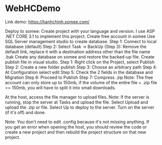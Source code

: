 # WebHCDemo
Link demo: https://hanhchinh.somee.com/

Deploy to somee:
Create project with your language and version. I use ASP .NET CORE 3.1 to implement this project. 
Create free account in somee
Use SQL Server management studio to create database.
    Step 1: Connect to local database (default)
    Step 2: Select Task -> BackUp
    (Step 3): Remove the default link, replace it with a destination address other than the file name .bak
Create any database on somee and restore the backed-up file.
Create publish file in visual studio.
    Step 1: Right click on the Project, select Publish
    Step 2: Create a new folder publish
    Step 3: Choose an arbitrary path
    Step 4: At Configuration select edit
    Step 5: Check the 2 fields in the database and Migration
    Step 6: Proceed to Publish
    Step 7: Compress .zip
Note: The free account can only store up to 150mb, if the volume of the entire file + .zip file >= 150mb, you will have to split it into small downloads.

At the host, access the file manager to upload files.
Note: If the server is running, stop the server at Tasks and upload the file.
Select Upload and upload the .zip or file.
Select Up to deploy to the server.
Turn on the server (if it's off) and done.

Note: You don't need to edit .config because it's not missing anything. If you get an error when opening the host, you should review the code or create a new project and then rebuild the project structure on that new project.


